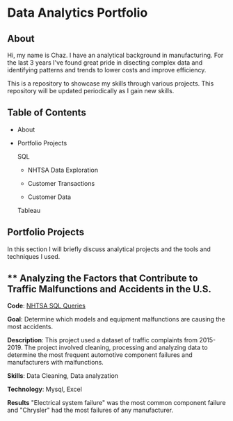 # Data Analytics Portfolio
## About

Hi, my name is Chaz. I have an analytical background in manufacturing. For the last 3 years I've found great pride in disecting complex data and identifying patterns and trends to lower costs and improve efficiency.

This is a repository to showcase my skills through various projects. This repository will be updated periodically as I gain new skills.

## Table of Contents

- About
   
- Portfolio Projects
    
  SQL
        
   - NHTSA Data Exploration 
          
   - Customer Transactions
          
   - Customer Data

  Tableau

## Portfolio Projects

In this section I will briefly discuss analytical projects and the tools and techniques I used.

## ** Analyzing the Factors that Contribute to Traffic Malfunctions and Accidents in the U.S.

**Code**: [NHTSA SQL Queries](https://github.com/clarkhaz1988/SQL-Query/blob/main/NHTSA%20SQL%20Queries.sql)

**Goal**: Determine which models and equipment malfunctions are causing the most accidents.

**Description**: This project used a dataset of traffic complaints from 2015-2019. The project involved cleaning, processing and analyzing data to determine the most frequent automotive component failures and manufacturers with malfunctions.

**Skills**: Data Cleaning, Data analyzation

**Technology**: Mysql, Excel

**Results** "Electrical system failure" was the most common component failure and "Chrysler" had the most failures of any manufacturer.






